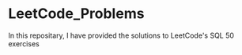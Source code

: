 # LeetCode_Problems
In this repositary, I have provided the solutions to LeetCode's SQL 50 exercises
